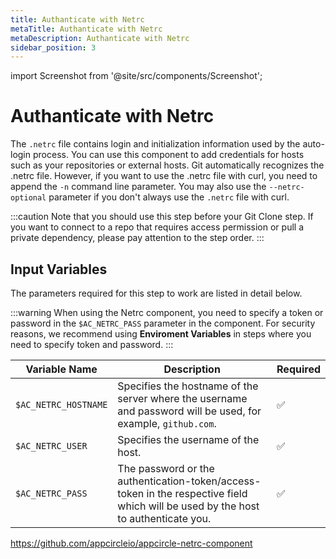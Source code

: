 ```yaml
---
title: Authanticate with Netrc
metaTitle: Authanticate with Netrc
metaDescription: Authanticate with Netrc
sidebar_position: 3
---
```


import Screenshot from '@site/src/components/Screenshot';

# Authanticate with Netrc

The `.netrc` file contains login and initialization information used by the auto-login process. You can use this component to add credentials for hosts such as your repositories or external hosts. Git automatically recognizes the .netrc file. However, if you want to use the .netrc file with curl, you need to append the `-n` command line parameter. You may also use the `--netrc-optional` parameter if you don't always use the `.netrc` file with curl.

:::caution
Note that you should use this step before your Git Clone step. If you want to connect to a repo that requires access permission or pull a private dependency, please pay attention to the step order.
:::

<Screenshot url='https://cdn.appcircle.io/docs/assets/BE2792-net_order.png ' />

## Input Variables

The parameters required for this step to work are listed in detail below.

<Screenshot url='https://cdn.appcircle.io/docs/assets/BE2792-net_inputs.png' />

:::warning
When using the Netrc component, you need to specify a token or password in the `$AC_NETRC_PASS` parameter in the component. For security reasons, we recommend using **Enviroment Variables** in steps where you need to specify token and password.
:::

| Variable Name                 | Description                                    | Required |
|-------------------------------|------------------------------------------------|----------|
| `$AC_NETRC_HOSTNAME`          | Specifies the hostname of the server where the username and password will be used, for example, `github.com`.| ✅ |
| `$AC_NETRC_USER`              | Specifies the username of the host. | ✅ |
| `$AC_NETRC_PASS`              | The password or the authentication-token/access-token in the respective field which will be used by the host to authenticate you. | ✅ |

https://github.com/appcircleio/appcircle-netrc-component
